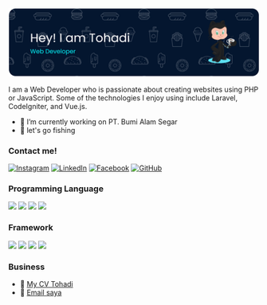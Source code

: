![Tohadi](<img/github-header-banner%20(1).png>)

<!--
**thdi243/thdi243** is a ✨ _special_ ✨ repository because its `README.md` (this file) appears on your GitHub profile.

Here are some ideas to get you started:

- 🔭 I’m currently working on ...
- 🌱 I’m currently learning ...
- 👯 I’m looking to collaborate on ...
- 🤔 I’m looking for help with ...
- 💬 Ask me about ...
- 📫 How to reach me: ...
- 😄 Pronouns: ...
- ⚡ Fun fact: ...
-->

I am a Web Developer who is passionate about creating websites using PHP or JavaScript. Some of the technologies I enjoy using include Laravel, CodeIgniter, and Vue.js.

- 🔭 I’m currently working on PT. Bumi Alam Segar
- 🎣 let's go fishing
  <br>

### Contact me!

<!-- ![https://www.instagram.com/thdi.24/](https://img.shields.io/badge/Instagram-E4405F?style=for-the-badge&logo=instagram&logoColor=white) ![https://www.linkedin.com/in/tohadi/](https://img.shields.io/badge/LinkedIn-0077B5?style=for-the-badge&logo=linkedin&logoColor=white) ![https://www.facebook.com/tohadi.joy?locale=id_ID](https://img.shields.io/badge/Facebook-1877F2?style=for-the-badge&logo=facebook&logoColor=white) ![https://github.com/thdi243](https://img.shields.io/badge/GitHub-100000?style=for-the-badge&logo=github&logoColor=white) -->

[![Instagram](https://img.shields.io/badge/Instagram-E4405F?style=for-the-badge&logo=instagram&logoColor=white)](https://www.instagram.com/thdi.24/)
[![LinkedIn](https://img.shields.io/badge/LinkedIn-0077B5?style=for-the-badge&logo=linkedin&logoColor=white)](https://www.linkedin.com/in/tohadi/)
[![Facebook](https://img.shields.io/badge/Facebook-1877F2?style=for-the-badge&logo=facebook&logoColor=white)](https://www.facebook.com/tohadi.joy?locale=id_ID)
[![GitHub](https://img.shields.io/badge/GitHub-100000?style=for-the-badge&logo=github&logoColor=white)](https://github.com/thdi243)

### Programming Language

<img src="https://img.shields.io/badge/HTML5-E34F26?style=for-the-badge&logo=html5&logoColor=white" /> <img src="https://img.shields.io/badge/CSS3-1572B6?style=for-the-badge&logo=css3&logoColor=white" /> <img src="https://img.shields.io/badge/JavaScript-323330?style=for-the-badge&logo=javascript&logoColor=F7DF1E" /> <img src="https://img.shields.io/badge/PHP-777BB4?style=for-the-badge&logo=php&logoColor=white" />

### Framework

<img src="https://img.shields.io/badge/Codeigniter-EF4223?style=for-the-badge&logo=codeigniter&logoColor=white" /> <img src="https://img.shields.io/badge/Laravel-FF2D20?style=for-the-badge&logo=laravel&logoColor=white" /> <img src="https://img.shields.io/badge/Bootstrap-563D7C?style=for-the-badge&logo=bootstrap&logoColor=white" /> <img src="https://img.shields.io/badge/Tailwind_CSS-38B2AC?style=for-the-badge&logo=tailwind-css&logoColor=white" />

### Business

- 📑 [My CV Tohadi](https://raw.githubusercontent.com/thdi243/thdi243/main/file/CV_TOHADI.pdf)
- 📧 [Email saya](https://mail.google.com/mail/?view=cm&fs=1&to=tohadi.342@gmail.com)

